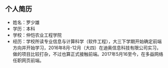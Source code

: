 ## 个人简历
- 姓名：罗少雄
- 学历：本科
- 学校：仲恺农业工程学院
- 经历：学校所读专业信息与计算科学（软件工程），大三下学期开始确定前端方向并开始学习，2016年8月-12月（大四）在迪奥信息科技有限公司实习，做的项目比较打杂，不过也算正式接触前端。2017年5月16至今，在多益网络任职网页前端。